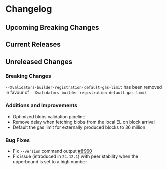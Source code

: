 # Changelog

## Upcoming Breaking Changes

## Current Releases

## Unreleased Changes

### Breaking Changes
`--Xvalidators-builder-registration-default-gas-limit` has been removed in favour of `--Xvalidators-builder-registration-default-gas-limit`

### Additions and Improvements
- Optimized blobs validation pipeline
- Remove delay when fetching blobs from the local EL on block arrival
- Default the gas limit for externally produced blocks to 36 million

### Bug Fixes
- Fix `--version` command output [#8960](https://github.com/Consensys/teku/issues/8960)
- Fix issue (introduced in `24.12.1`) with peer stability when the upperbound is set to a high number